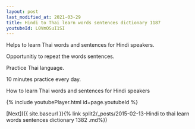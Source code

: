 ```yaml
---
layout: post
last_modified_at: 2021-03-29
title: Hindi to Thai learn words sentences dictionary 1187 
youtubeId: L0VmOSuI1SI
---
```

 
 
Helps to learn Thai words and sentences for Hindi speakers.

Opportunitiy to repeat the words sentences. 

Practice Thai language. 
 
10 minutes practice every day. 
 
How to learn Thai words and sentences for Hindi speakers 
 
{% include youtubePlayer.html id=page.youtubeId %}
 
 
[Next]({{ site.baseurl }}{% link  split2/_posts/2015-02-13-Hindi to thai learn words sentences dictionary 1382 .md%})
 
